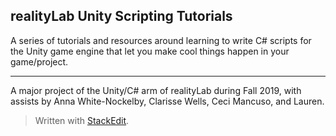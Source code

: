 

## realityLab Unity Scripting Tutorials

A series of tutorials and resources around learning to write C# scripts for the Unity game engine that let you make cool things happen in your game/project.

---
 






A major project of the Unity/C# arm of realityLab during Fall 2019, with assists by Anna White-Nockelby, Clarisse Wells, Ceci Mancuso, and Lauren.




> Written with [StackEdit](https://stackedit.io/).
<!--stackedit_data:
eyJoaXN0b3J5IjpbMTMyMjMyNDk2OF19
-->